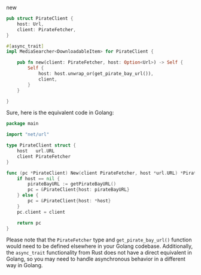 new

```rust
pub struct PirateClient {
    host: Url,
    client: PirateFetcher,
}

#[async_trait]
impl MediaSearcher<DownloadableItem> for PirateClient {

    pub fn new(client: PirateFetcher, host: Option<Url>) -> Self {
        Self {
            host: host.unwrap_or(get_pirate_bay_url()),
            client,
        }
    }

}
```


Sure, here is the equivalent code in Golang:

```go
package main

import "net/url"

type PirateClient struct {
    host   url.URL
    client PirateFetcher
}

func (pc *PirateClient) New(client PirateFetcher, host *url.URL) *PirateClient {
    if host == nil {
        pirateBayURL := getPirateBayURL()
        pc = &PirateClient{host: pirateBayURL}
    } else {
        pc = &PirateClient{host: *host}
    }
    pc.client = client

    return pc
}
```

Please note that the `PirateFetcher` type and `get_pirate_bay_url()` function would need to be defined elsewhere in your Golang codebase. Additionally, the `async_trait` functionality from Rust does not have a direct equivalent in Golang, so you may need to handle asynchronous behavior in a different way in Golang.